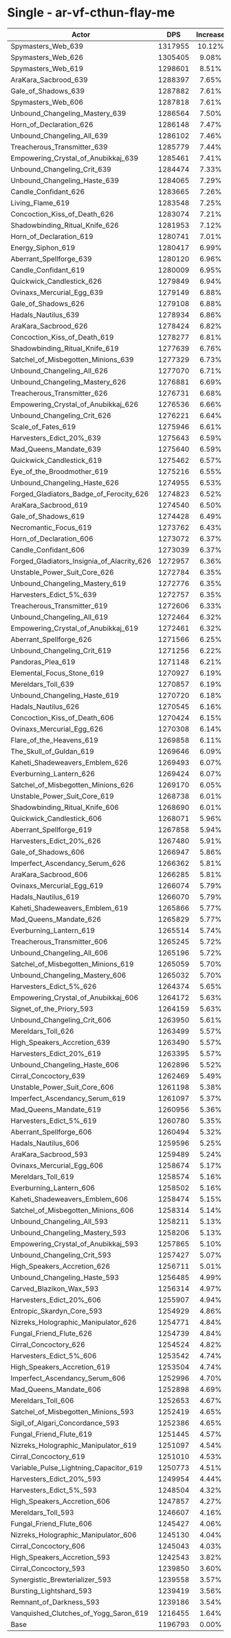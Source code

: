 # Single - ar-vf-cthun-flay-me
| Actor | DPS | Increase |
|---|:---:|:---:|
|Spymasters_Web_639|1317955|10.12%|
|Spymasters_Web_626|1305405|9.08%|
|Spymasters_Web_619|1298601|8.51%|
|AraKara_Sacbrood_639|1288397|7.65%|
|Gale_of_Shadows_639|1287882|7.61%|
|Spymasters_Web_606|1287818|7.61%|
|Unbound_Changeling_Mastery_639|1286564|7.50%|
|Horn_of_Declaration_626|1286148|7.47%|
|Unbound_Changeling_All_639|1286102|7.46%|
|Treacherous_Transmitter_639|1285779|7.44%|
|Empowering_Crystal_of_Anubikkaj_639|1285461|7.41%|
|Unbound_Changeling_Crit_639|1284474|7.33%|
|Unbound_Changeling_Haste_639|1284065|7.29%|
|Candle_Confidant_626|1283665|7.26%|
|Living_Flame_619|1283548|7.25%|
|Concoction_Kiss_of_Death_626|1283074|7.21%|
|Shadowbinding_Ritual_Knife_626|1281953|7.12%|
|Horn_of_Declaration_619|1280741|7.01%|
|Energy_Siphon_619|1280417|6.99%|
|Aberrant_Spellforge_639|1280120|6.96%|
|Candle_Confidant_619|1280009|6.95%|
|Quickwick_Candlestick_626|1279849|6.94%|
|Ovinaxs_Mercurial_Egg_639|1279149|6.88%|
|Gale_of_Shadows_626|1279108|6.88%|
|Hadals_Nautilus_639|1278934|6.86%|
|AraKara_Sacbrood_626|1278424|6.82%|
|Concoction_Kiss_of_Death_619|1278277|6.81%|
|Shadowbinding_Ritual_Knife_619|1277639|6.76%|
|Satchel_of_Misbegotten_Minions_639|1277329|6.73%|
|Unbound_Changeling_All_626|1277070|6.71%|
|Unbound_Changeling_Mastery_626|1276881|6.69%|
|Treacherous_Transmitter_626|1276731|6.68%|
|Empowering_Crystal_of_Anubikkaj_626|1276536|6.66%|
|Unbound_Changeling_Crit_626|1276221|6.64%|
|Scale_of_Fates_619|1275946|6.61%|
|Harvesters_Edict_20%_639|1275643|6.59%|
|Mad_Queens_Mandate_639|1275640|6.59%|
|Quickwick_Candlestick_619|1275462|6.57%|
|Eye_of_the_Broodmother_619|1275216|6.55%|
|Unbound_Changeling_Haste_626|1274955|6.53%|
|Forged_Gladiators_Badge_of_Ferocity_626|1274823|6.52%|
|AraKara_Sacbrood_619|1274540|6.50%|
|Gale_of_Shadows_619|1274428|6.49%|
|Necromantic_Focus_619|1273762|6.43%|
|Horn_of_Declaration_606|1273072|6.37%|
|Candle_Confidant_606|1273039|6.37%|
|Forged_Gladiators_Insignia_of_Alacrity_626|1272957|6.36%|
|Unstable_Power_Suit_Core_626|1272784|6.35%|
|Unbound_Changeling_Mastery_619|1272776|6.35%|
|Harvesters_Edict_5%_639|1272757|6.35%|
|Treacherous_Transmitter_619|1272606|6.33%|
|Unbound_Changeling_All_619|1272464|6.32%|
|Empowering_Crystal_of_Anubikkaj_619|1272461|6.32%|
|Aberrant_Spellforge_626|1271566|6.25%|
|Unbound_Changeling_Crit_619|1271256|6.22%|
|Pandoras_Plea_619|1271148|6.21%|
|Elemental_Focus_Stone_619|1270927|6.19%|
|Mereldars_Toll_639|1270857|6.19%|
|Unbound_Changeling_Haste_619|1270720|6.18%|
|Hadals_Nautilus_626|1270545|6.16%|
|Concoction_Kiss_of_Death_606|1270424|6.15%|
|Ovinaxs_Mercurial_Egg_626|1270308|6.14%|
|Flare_of_the_Heavens_619|1269858|6.11%|
|The_Skull_of_Guldan_619|1269646|6.09%|
|Kaheti_Shadeweavers_Emblem_626|1269493|6.07%|
|Everburning_Lantern_626|1269424|6.07%|
|Satchel_of_Misbegotten_Minions_626|1269170|6.05%|
|Unstable_Power_Suit_Core_619|1268738|6.01%|
|Shadowbinding_Ritual_Knife_606|1268690|6.01%|
|Quickwick_Candlestick_606|1268071|5.96%|
|Aberrant_Spellforge_619|1267858|5.94%|
|Harvesters_Edict_20%_626|1267480|5.91%|
|Gale_of_Shadows_606|1266947|5.86%|
|Imperfect_Ascendancy_Serum_626|1266362|5.81%|
|AraKara_Sacbrood_606|1266285|5.81%|
|Ovinaxs_Mercurial_Egg_619|1266074|5.79%|
|Hadals_Nautilus_619|1266070|5.79%|
|Kaheti_Shadeweavers_Emblem_619|1265866|5.77%|
|Mad_Queens_Mandate_626|1265829|5.77%|
|Everburning_Lantern_619|1265514|5.74%|
|Treacherous_Transmitter_606|1265245|5.72%|
|Unbound_Changeling_All_606|1265196|5.72%|
|Satchel_of_Misbegotten_Minions_619|1265059|5.70%|
|Unbound_Changeling_Mastery_606|1265032|5.70%|
|Harvesters_Edict_5%_626|1264374|5.65%|
|Empowering_Crystal_of_Anubikkaj_606|1264172|5.63%|
|Signet_of_the_Priory_593|1264159|5.63%|
|Unbound_Changeling_Crit_606|1263950|5.61%|
|Mereldars_Toll_626|1263499|5.57%|
|High_Speakers_Accretion_639|1263490|5.57%|
|Harvesters_Edict_20%_619|1263395|5.57%|
|Unbound_Changeling_Haste_606|1262896|5.52%|
|Cirral_Concoctory_639|1262469|5.49%|
|Unstable_Power_Suit_Core_606|1261198|5.38%|
|Imperfect_Ascendancy_Serum_619|1261097|5.37%|
|Mad_Queens_Mandate_619|1260956|5.36%|
|Harvesters_Edict_5%_619|1260780|5.35%|
|Aberrant_Spellforge_606|1260494|5.32%|
|Hadals_Nautilus_606|1259596|5.25%|
|AraKara_Sacbrood_593|1259489|5.24%|
|Ovinaxs_Mercurial_Egg_606|1258674|5.17%|
|Mereldars_Toll_619|1258574|5.16%|
|Everburning_Lantern_606|1258502|5.16%|
|Kaheti_Shadeweavers_Emblem_606|1258474|5.15%|
|Satchel_of_Misbegotten_Minions_606|1258314|5.14%|
|Unbound_Changeling_All_593|1258211|5.13%|
|Unbound_Changeling_Mastery_593|1258206|5.13%|
|Empowering_Crystal_of_Anubikkaj_593|1257865|5.10%|
|Unbound_Changeling_Crit_593|1257427|5.07%|
|High_Speakers_Accretion_626|1256711|5.01%|
|Unbound_Changeling_Haste_593|1256485|4.99%|
|Carved_Blazikon_Wax_593|1256314|4.97%|
|Harvesters_Edict_20%_606|1255907|4.94%|
|Entropic_Skardyn_Core_593|1254929|4.86%|
|Nizreks_Holographic_Manipulator_626|1254771|4.84%|
|Fungal_Friend_Flute_626|1254739|4.84%|
|Cirral_Concoctory_626|1254524|4.82%|
|Harvesters_Edict_5%_606|1253542|4.74%|
|High_Speakers_Accretion_619|1253504|4.74%|
|Imperfect_Ascendancy_Serum_606|1252996|4.70%|
|Mad_Queens_Mandate_606|1252898|4.69%|
|Mereldars_Toll_606|1252653|4.67%|
|Satchel_of_Misbegotten_Minions_593|1252419|4.65%|
|Sigil_of_Algari_Concordance_593|1252386|4.65%|
|Fungal_Friend_Flute_619|1251445|4.57%|
|Nizreks_Holographic_Manipulator_619|1251097|4.54%|
|Cirral_Concoctory_619|1251010|4.53%|
|Variable_Pulse_Lightning_Capacitor_619|1250773|4.51%|
|Harvesters_Edict_20%_593|1249954|4.44%|
|Harvesters_Edict_5%_593|1248504|4.32%|
|High_Speakers_Accretion_606|1247857|4.27%|
|Mereldars_Toll_593|1246607|4.16%|
|Fungal_Friend_Flute_606|1245427|4.06%|
|Nizreks_Holographic_Manipulator_606|1245130|4.04%|
|Cirral_Concoctory_606|1245043|4.03%|
|High_Speakers_Accretion_593|1242543|3.82%|
|Cirral_Concoctory_593|1239850|3.60%|
|Synergistic_Brewterializer_593|1239558|3.57%|
|Bursting_Lightshard_593|1239419|3.56%|
|Remnant_of_Darkness_593|1239186|3.54%|
|Vanquished_Clutches_of_Yogg_Saron_619|1216455|1.64%|
|Base|1196793|0.00%|
